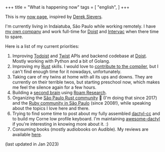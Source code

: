 +++
title = "What is happening now"
tags = [
  "english",
]
+++

This is my [now page](http://nownownow.com/about), inspired
by [Derek Sievers](https://sivers.org/now).

I'm currently living in Indaiatuba, São Paulo while working remotely. I have
[my own company](aule.software) and work full-time for
[Doist](https://doist.com) and [Intervac](https://intervac-homeexchange.com)
when there time to spare.

Here is a list of my current priorities:

1. Improving [Todoist](https://developer.todoist.com) and
   [Twist](https://developer.twist.com) APIs and backend codebase at
   [Doist](https://doist.com). Mostly working with Python and a bit of Golang.
1. Improving my [Rust](https://www.rust-lang.org/en-US/) skills. I would love
   to [contribute to the compiler](/post/contributing-to-rust/), but I can't
   find enough time for it nowadays, unfortunately.
1. Taking care of my twins at home with all its ups and downs. They are
   currently on their terrible twos, but starting preschool now, which makes me
   feel the silence again for a few hours.
1. Building a [second brain](/knowledgebase) using [Roam
   Research](https://roamresearch.com). 
1. Organizing the [São Paulo Rust
   community](http//www.meetup.com/Rust-Sao-Paulo-Meetup/) 🦀 (I'm doing that
   since 2017) and the [Ruby community in São Paulo](https://gurusp.org) (since
   2008!), while speaking about the topics I love here and there.
1. Trying to find some time to post about my fully assembled
   [dactyl-cc](https://github.com/mjohns/dactyl-cc/) and to build my Corne low
   profile keyboard. I'm maintaining
   [awesome-dactyl](https://github.com/PotHix/awesome-dactyl) if you're
   interesting in knowing more about it. :)
1. Consuming books (mostly audiobooks on Audible). My reviews are available
   [here](https://pothix.com/tags/books/).

(last updated in Jan 2023)
